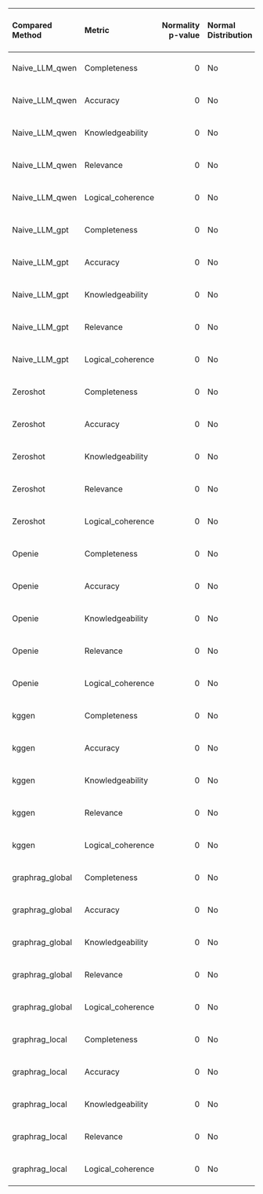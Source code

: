 | Compared Method   | Metric            |   Normality p-value | Normal Distribution   | Test Used            |   Test p-value | Significance    |   Mean Δ (Proposed - Compared) |
|:------------------|:------------------|--------------------:|:----------------------|:---------------------|---------------:|:----------------|-------------------------------:|
| Naive_LLM_qwen    | Completeness      |                   0 | No                    | Wilcoxon signed-rank |         0      | Significant     |                         4.76   |
| Naive_LLM_qwen    | Accuracy          |                   0 | No                    | Wilcoxon signed-rank |         0      | Significant     |                         5.08   |
| Naive_LLM_qwen    | Knowledgeability  |                   0 | No                    | Wilcoxon signed-rank |         0      | Significant     |                         4.836  |
| Naive_LLM_qwen    | Relevance         |                   0 | No                    | Wilcoxon signed-rank |         0      | Significant     |                         5.082  |
| Naive_LLM_qwen    | Logical_coherence |                   0 | No                    | Wilcoxon signed-rank |         0      | Significant     |                         4.642  |
| Naive_LLM_gpt     | Completeness      |                   0 | No                    | Wilcoxon signed-rank |         0      | Significant     |                         3.014  |
| Naive_LLM_gpt     | Accuracy          |                   0 | No                    | Wilcoxon signed-rank |         0      | Significant     |                         3.15   |
| Naive_LLM_gpt     | Knowledgeability  |                   0 | No                    | Wilcoxon signed-rank |         0      | Significant     |                         2.942  |
| Naive_LLM_gpt     | Relevance         |                   0 | No                    | Wilcoxon signed-rank |         0      | Significant     |                         3.192  |
| Naive_LLM_gpt     | Logical_coherence |                   0 | No                    | Wilcoxon signed-rank |         0      | Significant     |                         2.632  |
| Zeroshot          | Completeness      |                   0 | No                    | Wilcoxon signed-rank |         0.2444 | Not Significant |                         0.228  |
| Zeroshot          | Accuracy          |                   0 | No                    | Wilcoxon signed-rank |         0.2436 | Not Significant |                         0.24   |
| Zeroshot          | Knowledgeability  |                   0 | No                    | Wilcoxon signed-rank |         0.2835 | Not Significant |                         0.208  |
| Zeroshot          | Relevance         |                   0 | No                    | Wilcoxon signed-rank |         0.0919 | Not Significant |                         0.362  |
| Zeroshot          | Logical_coherence |                   0 | No                    | Wilcoxon signed-rank |         0.3303 | Not Significant |                         0.23   |
| Openie            | Completeness      |                   0 | No                    | Wilcoxon signed-rank |         0      | Significant     |                         1.732  |
| Openie            | Accuracy          |                   0 | No                    | Wilcoxon signed-rank |         0      | Significant     |                         1.77   |
| Openie            | Knowledgeability  |                   0 | No                    | Wilcoxon signed-rank |         0      | Significant     |                         1.678  |
| Openie            | Relevance         |                   0 | No                    | Wilcoxon signed-rank |         0      | Significant     |                         1.9118 |
| Openie            | Logical_coherence |                   0 | No                    | Wilcoxon signed-rank |         0      | Significant     |                         1.6192 |
| kggen             | Completeness      |                   0 | No                    | Wilcoxon signed-rank |         0.043  | Significant     |                         0.524  |
| kggen             | Accuracy          |                   0 | No                    | Wilcoxon signed-rank |         0.1088 | Not Significant |                         0.432  |
| kggen             | Knowledgeability  |                   0 | No                    | Wilcoxon signed-rank |         0.0341 | Significant     |                         0.484  |
| kggen             | Relevance         |                   0 | No                    | Wilcoxon signed-rank |         0.0279 | Significant     |                         0.62   |
| kggen             | Logical_coherence |                   0 | No                    | Wilcoxon signed-rank |         0.0388 | Significant     |                         0.516  |
| graphrag_global   | Completeness      |                   0 | No                    | Wilcoxon signed-rank |         0      | Significant     |                         2.484  |
| graphrag_global   | Accuracy          |                   0 | No                    | Wilcoxon signed-rank |         0      | Significant     |                         2.542  |
| graphrag_global   | Knowledgeability  |                   0 | No                    | Wilcoxon signed-rank |         0      | Significant     |                         2.604  |
| graphrag_global   | Relevance         |                   0 | No                    | Wilcoxon signed-rank |         0      | Significant     |                         2.66   |
| graphrag_global   | Logical_coherence |                   0 | No                    | Wilcoxon signed-rank |         0      | Significant     |                         2.36   |
| graphrag_local    | Completeness      |                   0 | No                    | Wilcoxon signed-rank |         0      | Significant     |                         2.018  |
| graphrag_local    | Accuracy          |                   0 | No                    | Wilcoxon signed-rank |         0      | Significant     |                         2.1483 |
| graphrag_local    | Knowledgeability  |                   0 | No                    | Wilcoxon signed-rank |         0      | Significant     |                         2.2585 |
| graphrag_local    | Relevance         |                   0 | No                    | Wilcoxon signed-rank |         0      | Significant     |                         2.1984 |
| graphrag_local    | Logical_coherence |                   0 | No                    | Wilcoxon signed-rank |         0      | Significant     |                         1.9479 |